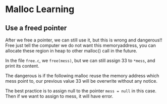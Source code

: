 # Malloc Learning

## Use a freed pointer
After we free a pointer, we can still use it, but this is wrong and dangerous!! Free just tell the computer we do not want this memoryaddress, you can allocate these region in heap to other malloc() call in the future.

In the file `free.c`, we `free(mess)`, but we can still assign 33 to `*mess`, and print its content.

The dangerous is if the following malloc reuse the memory address which mess point to, our previous value 33 will be overwrite without any notice.

The best practice is to assign null to the pointer `mess = null` in this case. Then if we want to assign to mess, it will have error.
